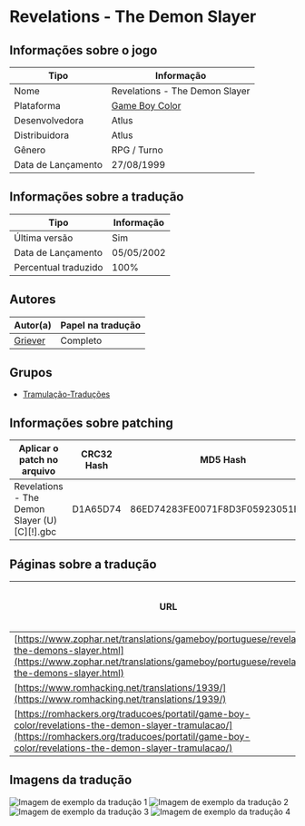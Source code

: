 # Revelations - The Demon Slayer

## Informações sobre o jogo

| Tipo | Informação |
| ----------- | ----------- |
| Nome | Revelations \- The Demon Slayer |
| Plataforma | [Game Boy Color](../) |
| Desenvolvedora | Atlus |
| Distribuidora | Atlus |
| Gênero | RPG / Turno |
| Data de Lançamento | 27/08/1999 |

## Informações sobre a tradução

| Tipo | Informação |
| ----------- | ----------- |
| Última versão | Sim |
| Data de Lançamento | 05/05/2002 |
| Percentual traduzido | 100% |

## Autores

| Autor(a) | Papel na tradução |
| ----------- | ----------- |
| [Griever](../../../autores/griever/) | Completo |

## Grupos

* [Tramulação\-Traduções](../../../grupos/tramulacao-traducoes/)

## Informações sobre patching

| Aplicar o patch no arquivo | CRC32 Hash | MD5 Hash |
| ----------- | ----------- | ----------- |
| Revelations \- The Demon Slayer \(U\) \[C\]\[\!\]\.gbc | D1A65D74 | 86ED74283FE0071F8D3F05923051EFAB |

## Páginas sobre a tradução

| URL | Oficial (publicado pelos autores) | Possuí link de download |
| ----------- | ----------- | ----------- |
| [https://www.zophar.net/translations/gameboy/portuguese/revelations-the-demons-slayer.html](https://www.zophar.net/translations/gameboy/portuguese/revelations-the-demons-slayer.html) | Não | Sim |
| [https://www.romhacking.net/translations/1939/](https://www.romhacking.net/translations/1939/) | Não | Sim |
| [https://romhackers.org/traducoes/portatil/game-boy-color/revelations-the-demon-slayer-tramulacao/](https://romhackers.org/traducoes/portatil/game-boy-color/revelations-the-demon-slayer-tramulacao/) | Não | Não |

## Imagens da tradução

![Imagem de exemplo da tradução 1](1.png)
![Imagem de exemplo da tradução 2](2.png)
![Imagem de exemplo da tradução 3](3.png)
![Imagem de exemplo da tradução 4](4.png)